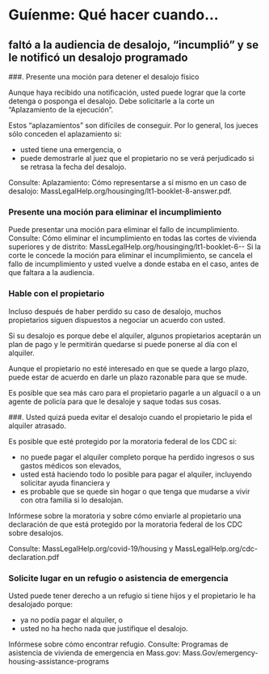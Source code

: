 ﻿# Guíenme: Qué hacer cuando...
## faltó a la audiencia de desalojo, “incumplió” y se le notificó un desalojo programado

###. Presente una moción para detener el desalojo físico

Aunque haya recibido una notificación, usted puede lograr que la corte detenga o posponga el desalojo. Debe solicitarle a la corte un “Aplazamiento de la ejecución”.

Estos “aplazamientos” son difíciles de conseguir. Por lo general, los jueces sólo conceden el aplazamiento si:
   * usted tiene una emergencia, o
   * puede demostrarle al juez que el propietario no se verá perjudicado si se retrasa la fecha del desalojo.

Consulte: Aplazamiento: Cómo representarse a sí mismo en un caso de desalojo: MassLegalHelp.org/housinging/lt1-booklet-8-answer.pdf.

###  Presente una moción para eliminar el incumplimiento

Puede presentar una moción para eliminar el fallo de incumplimiento. Consulte: Cómo eliminar el incumplimiento en todas las cortes de vivienda superiores y de distrito: MassLegalHelp.org/housinging/lt1-booklet-6--
Si la corte le concede la moción para eliminar el incumplimiento, se cancela el fallo de incumplimiento y usted vuelve a donde estaba en el caso, antes de que faltara a la audiencia.

### Hable con el propietario
Incluso después de haber perdido su caso de desalojo, muchos propietarios siguen dispuestos a negociar un acuerdo con usted. 

Si su desalojo es porque debe el alquiler, algunos propietarios aceptarán un plan de pago y le permitirán quedarse si puede ponerse al día con el alquiler.

Aunque el propietario no esté interesado en que se quede a largo plazo, puede estar de acuerdo en darle un plazo razonable para que se mude.

Es posible que sea más caro para el propietario pagarle a un alguacil o a un agente de policía para que le desaloje y saque todas sus cosas.

###. Usted quizá pueda evitar el desalojo cuando el propietario le pida el alquiler atrasado.

Es posible que esté protegido por la moratoria federal de los CDC si:
   * no puede pagar el alquiler completo porque ha perdido ingresos o sus gastos médicos son elevados, 
   * usted está haciendo todo lo posible para pagar el alquiler, incluyendo solicitar ayuda financiera y
   * es probable que se quede sin hogar o que tenga que mudarse a vivir con otra familia si lo desalojan.

Infórmese sobre la moratoria y sobre cómo enviarle al propietario una declaración de que está protegido por la moratoria federal de los CDC sobre desalojos.


Consulte:
MassLegalHelp.org/covid-19/housing y 
MassLegalHelp.org/cdc-declaration.pdf

###  Solicite lugar en un refugio o asistencia de emergencia

Usted puede tener derecho a un refugio si tiene hijos y el propietario le ha desalojado porque:
   * ya no podía pagar el alquiler, o
   * usted no ha hecho nada que justifique el desalojo.

Infórmese sobre cómo encontrar refugio. Consulte: Programas de asistencia de vivienda de emergencia en Mass.gov: Mass.Gov/emergency-housing-assistance-programs